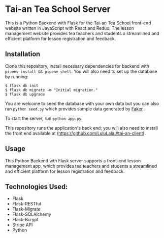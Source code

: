 # Tai-an Tea School Server
This is a Python Backend with Flask for the [Tai-an Tea School](https://github.com/LuluLalaJ/tai-an-client) front-end website written in JavaScript with React and Redux. The lesson management website provides tea teachers and students a streamlined and efficient platform for lesson registration and feedback. 

## Installation
Clone this repository, install necessary dependencies for backend with `pipenv install && pipenv shell`. You will also need to set up the database by running:

```console
$ flask db init
$ flask db migrate -m "Initial migration."
$ flask db upgrade
```

You are welcome to seed the database with your own data but you can also run `python seed.py` which provides sample data generated by [Faker](https://faker.readthedocs.io/en/master/).

To start the server, run `python app.py`.

This repository runs the application's back end; you will also need to install the front end available at (https://github.com/LuluLalaJ/tai-an-client).

## Usage
This Python Backend wth Flask server supports a front-end lesson management app, which provides tea teachers and students a streamlined and efficient platform for lesson registration and feedback.

## Technologies Used:
* Flask
* Flask-RESTful
* Flask-Migrate
* Flask-SQLAlchemy
* Flask-Bcrypt
* Stripe API
* Python
